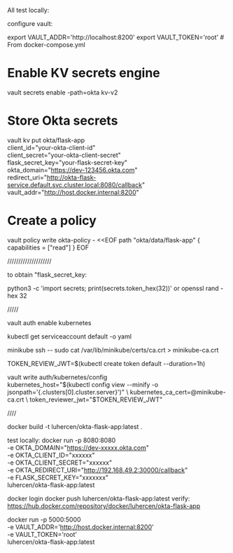 All test locally:


configure vault:

export VAULT_ADDR='http://localhost:8200'
export VAULT_TOKEN='root' # From docker-compose.yml

# Enable KV secrets engine
vault secrets enable -path=okta kv-v2

# Store Okta secrets
vault kv put okta/flask-app \
  client_id="your-okta-client-id" \
  client_secret="your-okta-client-secret" \
  flask_secret_key="your-flask-secret-key" \
  okta_domain="https://dev-123456.okta.com" \
  redirect_uri="http://okta-flask-service.default.svc.cluster.local:8080/callback" \
  vault_addr="http://host.docker.internal:8200"


# Create a policy
vault policy write okta-policy - <<EOF
path "okta/data/flask-app" {
  capabilities = ["read"]
}
EOF

////////////////////

to obtain "flask_secret_key:

python3 -c 'import secrets; print(secrets.token_hex(32))'
or
openssl rand -hex 32

/////

vault auth enable kubernetes

kubectl get serviceaccount default -o yaml


minikube ssh -- sudo cat /var/lib/minikube/certs/ca.crt > minikube-ca.crt

TOKEN_REVIEW_JWT=$(kubectl create token default --duration=1h)


vault write auth/kubernetes/config \
  kubernetes_host="$(kubectl config view --minify -o jsonpath='{.clusters[0].cluster.server}')" \
  kubernetes_ca_cert=@minikube-ca.crt \
  token_reviewer_jwt="$TOKEN_REVIEW_JWT"

////


docker build -t luhercen/okta-flask-app:latest .

test locally:
docker run -p 8080:8080 \
  -e OKTA_DOMAIN="https://dev-xxxxx.okta.com" \
  -e OKTA_CLIENT_ID="xxxxxx" \
  -e OKTA_CLIENT_SECRET="xxxxxx" \
  -e OKTA_REDIRECT_URI="http://192.168.49.2:30000/callback" \
  -e FLASK_SECRET_KEY="xxxxxxx" \
  luhercen/okta-flask-app:latest

docker login
docker push luhercen/okta-flask-app:latest
verify: https://hub.docker.com/repository/docker/luhercen/okta-flask-app


docker run -p 5000:5000 \
  -e VAULT_ADDR='http://host.docker.internal:8200' \
  -e VAULT_TOKEN='root' \
  luhercen/okta-flask-app:latest